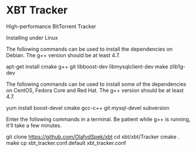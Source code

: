 # XBT Tracker
High-performance BitTorrent Tracker

Installing under Linux

The following commands can be used to install the dependencies on Debian. The g++ version should be at least 4.7.

apt-get install cmake g++ git libboost-dev libmysqlclient-dev make zlib1g-dev

The following commands can be used to install some of the dependencies on CentOS, Fedora Core and Red Hat. The g++ version should be at least 4.7.

yum install boost-devel cmake gcc-c++ git mysql-devel subversion

Enter the following commands in a terminal. Be patient while g++ is running, it'll take a few minutes.

git clone https://github.com/OlafvdSpek/xbt
cd xbt/xbt/Tracker
cmake .
make
cp xbt_tracker.conf.default xbt_tracker.conf
